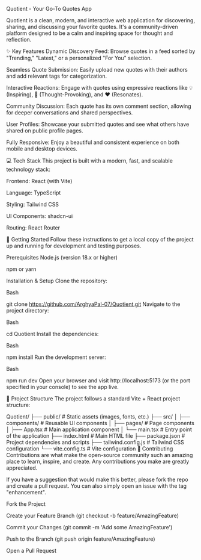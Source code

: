 Quotient - Your Go-To Quotes App

Quotient is a clean, modern, and interactive web application for discovering, sharing, and discussing your favorite quotes. It's a community-driven platform designed to be a calm and inspiring space for thought and reflection.

✨ Key Features
Dynamic Discovery Feed: Browse quotes in a feed sorted by "Trending," "Latest," or a personalized "For You" selection.

Seamless Quote Submission: Easily upload new quotes with their authors and add relevant tags for categorization.

Interactive Reactions: Engage with quotes using expressive reactions like 💡 (Inspiring), 🤔 (Thought-Provoking), and ❤️ (Resonates).

Community Discussion: Each quote has its own comment section, allowing for deeper conversations and shared perspectives.

User Profiles: Showcase your submitted quotes and see what others have shared on public profile pages.

Fully Responsive: Enjoy a beautiful and consistent experience on both mobile and desktop devices.

💻 Tech Stack
This project is built with a modern, fast, and scalable technology stack:

Frontend: React (with Vite)

Language: TypeScript

Styling: Tailwind CSS

UI Components: shadcn-ui

Routing: React Router

🚀 Getting Started
Follow these instructions to get a local copy of the project up and running for development and testing purposes.

Prerequisites
Node.js (version 18.x or higher)

npm or yarn

Installation & Setup
Clone the repository:

Bash

git clone https://github.com/ArghyaPal-07/Quotient.git
Navigate to the project directory:

Bash

cd Quotient
Install the dependencies:

Bash

npm install
Run the development server:

Bash

npm run dev
Open your browser and visit http://localhost:5173 (or the port specified in your console) to see the app live.

📂 Project Structure
The project follows a standard Vite + React project structure:

Quotient/
├── public/              # Static assets (images, fonts, etc.)
├── src/
│   ├── components/      # Reusable UI components
│   ├── pages/           # Page components
│   ├── App.tsx          # Main application component
│   └── main.tsx         # Entry point of the application
├── index.html           # Main HTML file
├── package.json         # Project dependencies and scripts
├── tailwind.config.js   # Tailwind CSS configuration
└── vite.config.ts       # Vite configuration
🤝 Contributing
Contributions are what make the open-source community such an amazing place to learn, inspire, and create. Any contributions you make are greatly appreciated.

If you have a suggestion that would make this better, please fork the repo and create a pull request. You can also simply open an issue with the tag "enhancement".

Fork the Project

Create your Feature Branch (git checkout -b feature/AmazingFeature)

Commit your Changes (git commit -m 'Add some AmazingFeature')

Push to the Branch (git push origin feature/AmazingFeature)

Open a Pull Request

